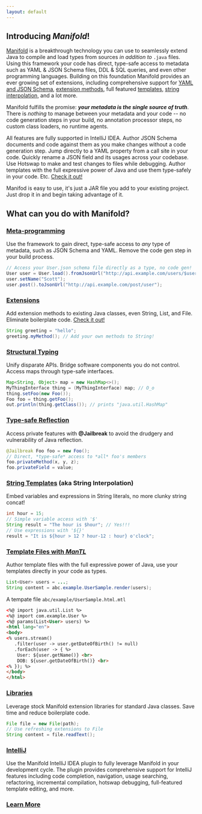 ```yaml
---
layout: default
---
```


## Introducing _Manifold_!
[Manifold](http://manifold.systems) is a breakthrough technology you can use to seamlessly extend Java to compile and load types from sources
_in addition to_ `.java` files.  Using this framework your code has direct, type-safe access to metadata such as YAML & JSON Schema files, DDL & SQL queries,
and even other programming languages. Building on this foundation Manifold provides an ever growing set of extensions, including comprehensive support for
[YAML and JSON Schema](http://manifold.systems/docs.html#json-and-json-schema),
[extension methods](http://manifold.systems/docs.html#extension-classes),
full featured [templates](http://manifold.systems/manifold-templates.html),
[string interpolation](http://manifold.systems/docs.html#templating), and a lot more.

Manifold fulfills the promise: _**your metadata is the single source of truth**_. There is *nothing* to manage between your metadata and your
code -- no code generation steps in your build, no annotation processor steps, no custom class loaders, no runtime agents.

All features are fully supported in IntelliJ IDEA.  Author JSON Schema documents and code against them as you make changes without
a code generation step. Jump directly to a YAML property from a call site in your code. Quickly rename a JSON field and its
usages across your codebase.  Use Hotswap to make and test changes to files while debugging.  Author templates with the full
expressive power of Java and use them type-safely in your code.  Etc. [Check it out!](http://manifold.systems/images/ExtensionMethod.mp4)

Manifod is easy to use, it's just a JAR file you add to your existing project.  Just drop it in and begin taking advantage of it.

## What can you do with Manifold?

### [Meta-programming](http://manifold.systems/docs.html#manifold-in-a-nutshell)
Use the framework to gain direct, type-safe access to <i>any</i> type of metadata, such as JSON Schema and YAML. Remove the code gen step in your build process.
```java
// Access your User.json schema file directly as a type, no code gen!
User user = User.load().fromJsonUrl("http://api.example.com/users/$userId");
user.setName("Scott");
user.post().toJsonUrl("http://api.example.com/post/user");
```

### [Extensions](http://manifold.systems/docs.html#the-extension-manifold)
Add extension methods to existing Java classes, even String, List, and File. Eliminate boilerplate code. [Check it out!](http://manifold.systems/images/ExtensionMethod.mp4)
```java
String greeting = "hello";
greeting.myMethod(); // Add your own methods to String!
```

### [Structural Typing](http://manifold.systems/docs.html#structural-interfaces)
Unify disparate APIs. Bridge software components you do not control. Access maps through type-safe interfaces.
```java
Map<String, Object> map = new HashMap<>();
MyThingInterface thing = (MyThingInterface) map; // O_o
thing.setFoo(new Foo());
Foo foo = thing.getFoo();
out.println(thing.getClass()); // prints "java.util.HashMap"
```

### [Type-safe Reflection](http://manifold.systems/docs.html#type-safe-reflection)
Access private features with <b>@Jailbreak</b> to avoid the drudgery and vulnerability of Java reflection.
```java
@Jailbreak Foo foo = new Foo();
// Direct, *type-safe* access to *all* foo's members
foo.privateMethod(x, y, z);
foo.privateField = value;
```

### [String Templates](http://manifold.systems/docs.html#templating) (aka String Interpolation)
Embed variables and expressions in String literals, no more clunky string concat!
```java
int hour = 15;
// Simple variable access with '$'
String result = "The hour is $hour"; // Yes!!!
// Use expressions with '${}'
result = "It is ${hour > 12 ? hour-12 : hour} o'clock";
```

### [Template Files with *ManTL*](http://manifold.systems/manifold-templates.html)
Author template files with the full expressive power of Java, use your templates directly in your code as types.
```java
List<User> users = ...;
String content = abc.example.UserSample.render(users);
```
A tempate file `abc/example/UserSample.html.mtl`
```html
<%@ import java.util.List %>
<%@ import com.example.User %>
<%@ params(List<User> users) %>
<html lang="en">
<body>
<% users.stream()
   .filter(user -> user.getDateOfBirth() != null)
   .forEach(user -> { %>
    User: ${user.getName()} <br>
    DOB: ${user.getDateOfBirth()} <br>
<% }); %>
</body>
</html>
```

### [Libraries](http://manifold.systems/docs.html#extension-libraries)
Leverage stock Manifold extension libraries for standard Java classes. Save time and reduce boilerplate code.
```java
File file = new File(path);
// Use refreshing extensions to File
String content = file.readText();
```

### [IntelliJ](http://manifold.systems/docs.html#working-with-intellij)
Use the Manifold IntelliJ IDEA plugin to fully leverage Manifold in your development cycle. The plugin provides
comprehensive support for IntelliJ features including code completion, navigation, usage searching, refactoring,
incremental compilation, hotswap debugging, full-featured template editing, and more.

### [Learn More](http://manifold.systems/docs.html)
